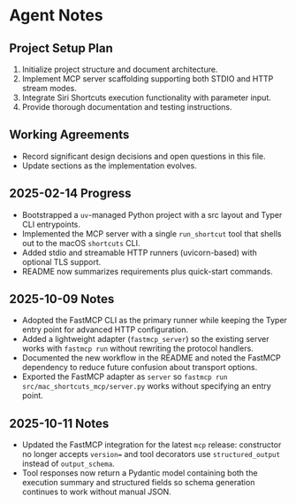 # Agent Notes
## Project Setup Plan
1. Initialize project structure and document architecture.
2. Implement MCP server scaffolding supporting both STDIO and HTTP stream modes.
3. Integrate Siri Shortcuts execution functionality with parameter input.
4. Provide thorough documentation and testing instructions.

## Working Agreements
- Record significant design decisions and open questions in this file.
- Update sections as the implementation evolves.

## 2025-02-14 Progress
- Bootstrapped a `uv`-managed Python project with a src layout and Typer CLI entrypoints.
- Implemented the MCP server with a single `run_shortcut` tool that shells out to the macOS `shortcuts` CLI.
- Added stdio and streamable HTTP runners (uvicorn-based) with optional TLS support.
- README now summarizes requirements plus quick-start commands.

## 2025-10-09 Notes
- Adopted the FastMCP CLI as the primary runner while keeping the Typer entry point for advanced HTTP configuration.
- Added a lightweight adapter (`fastmcp_server`) so the existing server works with `fastmcp run` without rewriting the protocol handlers.
- Documented the new workflow in the README and noted the FastMCP dependency to reduce future confusion about transport options.
- Exported the FastMCP adapter as `server` so `fastmcp run src/mac_shortcuts_mcp/server.py` works without specifying an entry point.

## 2025-10-11 Notes
- Updated the FastMCP integration for the latest `mcp` release: constructor no longer accepts `version=` and tool decorators use `structured_output` instead of `output_schema`.
- Tool responses now return a Pydantic model containing both the execution summary and structured fields so schema generation continues to work without manual JSON.
